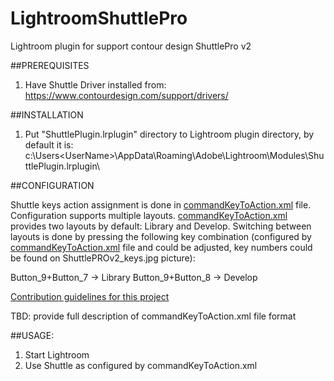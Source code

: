 # LightroomShuttlePro
Lightroom plugin for support contour design ShuttlePro v2

##PREREQUISITES
1. Have Shuttle Driver installed from: https://www.contourdesign.com/support/drivers/

##INSTALLATION

1. Put "ShuttlePlugin.lrplugin" directory to Lightroom plugin directory, by default it is: c:\Users\<UserName>\AppData\Roaming\Adobe\Lightroom\Modules\ShuttlePlugin.lrplugin\

##CONFIGURATION

Shuttle keys action assignment is done in [commandKeyToAction.xml](ShuttlePlugin.lrplugin/commandKeyToAction.xml) file.
Configuration supports multiple layouts. [commandKeyToAction.xml](ShuttlePlugin.lrplugin/commandKeyToAction.xml) provides two layouts by default: Library and Develop.
Switching between layouts is done by pressing the following key combination (configured by [commandKeyToAction.xml](ShuttlePlugin.lrplugin/commandKeyToAction.xml) file and could be adjusted, key numbers could be found on ShuttlePROv2_keys.jpg picture): 

Button_9+Button_7 -> Library
Button_9+Button_8 -> Develop

[Contribution guidelines for this project](./ShuttlePROv2_keys.jpg)

TBD: provide full description of commandKeyToAction.xml file format

##USAGE:

1. Start Lightroom
2. Use Shuttle as configured by commandKeyToAction.xml
